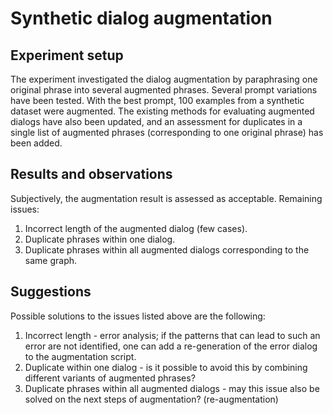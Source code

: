# Synthetic dialog augmentation

## Experiment setup

The experiment investigated the dialog augmentation by paraphrasing one original phrase into several augmented phrases. Several prompt variations have been tested. With the best prompt, 100 examples from a synthetic dataset were augmented.
The existing methods for evaluating augmented dialogs have also been updated, and an assessment for duplicates in a single list of augmented phrases (corresponding to one original phrase) has been added.

## Results and observations

Subjectively, the augmentation result is assessed as acceptable. Remaining issues:
1. Incorrect length of the augmented dialog (few cases).
2. Duplicate phrases within one dialog.
3. Duplicate phrases within all augmented dialogs corresponding to the same graph. 

## Suggestions

Possible solutions to the issues listed above are the following:
1. Incorrect length - error analysis; if the patterns that can lead to such an error are not identified, one can add a re-generation of the error dialog to the augmentation script.
2. Duplicate within one dialog - is it possible to avoid this by combining different variants of augmented phrases?
3. Duplicate phrases within all augmented dialogs - may this issue also be solved on the next steps of augmentation? (re-augmentation)